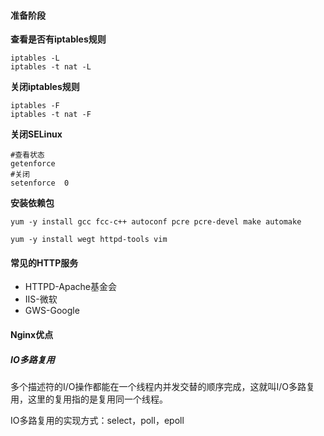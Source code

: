 #### 准备阶段

**查看是否有iptables规则**

```shell
iptables -L
iptables -t nat -L
```

**关闭iptables规则**

```shell
iptables -F
iptables -t nat -F
```

**关闭SELinux**

```shell
#查看状态
getenforce
#关闭
setenforce  0
```

**安装依赖包**

```shell
yum -y install gcc fcc-c++ autoconf pcre pcre-devel make automake
```

```shell
yum -y install wegt httpd-tools vim
```

#### 常见的HTTP服务

- HTTPD-Apache基金会
- IIS-微软
- GWS-Google

#### Nginx优点

##### IO多路复用

多个描述符的I/O操作都能在一个线程内并发交替的顺序完成，这就叫I/O多路复用，这里的复用指的是复用同一个线程。

IO多路复用的实现方式：select，poll，epoll

